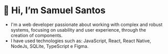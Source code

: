 # 👋 Hi, I’m Samuel Santos
- I'm a web developer passionate about working with complex and robust systems, focusing on usability and user experience, through the creation of components.
- I have used technologies such as: JavaScript, React, React Native, NodeJs, SQLite, TypeScript e Figma.
